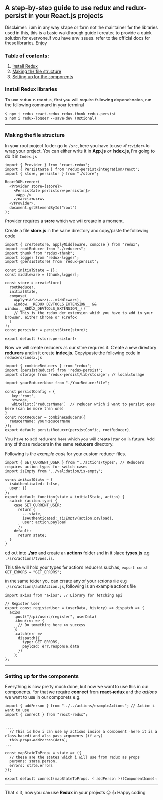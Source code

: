 ## A step-by-step guide to use redux and redux-persist in your React.js projects

Disclaimer: i am in any way shape or form not the maintainer for the libraries used in this, this is a basic walkthrough guide i created to provide a quick solution for everyone.If you have any issues, refer to the official docs for these libraries. Enjoy

### Table of contents:
1. [Install Redux](#install-redux-libraries)
2. [Making the file structure](#making-the-file-structure)
3. [Setting up for the components](#setting-up-for-the-components)


### Install Redux libraries
To use redux in react.js, first you will require following dependencies, run the following command in your terminal
   ``` 
  $ npm i redux react-redux redux-thunk redux-persist
  $ npm i redux-logger --save-dev (Optional)
   ```

___


### Making the file structure
In your root project folder go to `/src`, here you have to use `<Provider>` to wrap your project.
You can either write it in **App.js** _or_ **Index.js**, i'm going to do it in `Index.js`

```
import { Provider } from "react-redux";
import { PersistGate } from 'redux-persist/integration/react';
import { store, persistor } from "./store";

ReactDOM.render(
  <Provider store={store}>
    <PersistGate persistor={persistor}>
     <App />
    </PersistGate>
  </Provider>,
  document.getElementById("root")
);
```
Provider requires a **store** which we will create in a moment.

Create a file **store.js** in the same directory and copy/paste the following code

```
import { createStore, applyMiddleware, compose } from "redux";
import rootReducer from "./reducers";
import thunk from "redux-thunk";
import logger from 'redux-logger';
import {persistStore} from 'redux-persist';

const initialState = {};
const middleware = [thunk,logger];

const store = createStore(
  rootReducer,
  initialState,
  compose(
    applyMiddleware(...middleware),
    window.__REDUX_DEVTOOLS_EXTENSION__ && window.__REDUX_DEVTOOLS_EXTENSION__() 
    // This is the redux dev extension which you have to add in your browser, either Chrome or Firefox
  )
);
const persistor = persistStore(store);

export default {store,persistor};
```
Now we will create reducers as our store requires it. Create a new directory **reducers** and in it create **index.js**. Copy/paste the following code in `reducers/index.js`
```
import { combineReducers } from "redux";
import {persistReducer} from 'redux-persist';
import storage from 'redux-persist/lib/storage'; // localstorage

import yourReducerName from "./YourReducerFile";

const persistConfig = {
   key:'root',
   storage,
   whitelist:['reducerName']  // reducer which i want to persist goes here (can be more than one)
}
const rootReducer = combineReducers({
  reducerName: yourReducerName
});
export default persistReducer(persistConfig, rootReducer);
```
You have to add reducers here which you will create later on in future. Add any of those reducers in the same **reducers** directory.

Following is the _example code_ for your custom reducer files.
```
import { SET_CURRENT_USER } from "../actions/types"; // Reducers requires action types for switch cases
import isEmpty from "../validation/is-empty";

const initialState = {
  isAuthenticated: false,
  user: {}
};
export default function(state = initialState, action) {
  switch (action.type) {
    case SET_CURRENT_USER:
      return {
        ...state,
        isAuthenticated: !isEmpty(action.payload),
        user: action.payload
      };
    default:
      return state;
  }
}
```

cd out into **./src** and create an **actions** folder and in it place **types.js** e.g `./src/actions/types.js`. 

This file will hold your types for actions reducers such as, 
` export const GET_ERRORS = "GET_ERRORS"; `

In the same folder you can create any of your actions file e.g `./src/actions/authAction.js`, following is an example actions file
```
import axios from "axios"; // Library for fetching api

// Register User
export const registerUser = (userData, history) => dispatch => {
  axios
    .post("/api/users/register", userData)
    .then(res => {
      // Do something here on success
    })
    .catch(err =>
      dispatch({
        type: GET_ERRORS,
        payload: err.response.data
      })
    );
};

```


___



### Setting up for the components
Everything is now pretty much done, but now we want to use this in our components.
For that we require __connect__ from __react-redux__ and the _actions_ we want to use in our componets e.g.
```
import { addPerson } from "../../actions/exampleActions"; // Action i want to use
import { connect } from "react-redux";


....
  // This is how i can use my actions inside a component (here it is a class-based) and also pass arguments (if any)
  this.props.addPerson(data);
...

const mapStateToProps = state => ({
  // these are the states which i will use from redux as props
  persons: state.person, 
  errors: state.errors
});

export default connect(mapStateToProps, { addPerson })(ComponentName);
```
___

That is it, now you can use **Redux** in your projects :wink: :+1:  Happy coding



